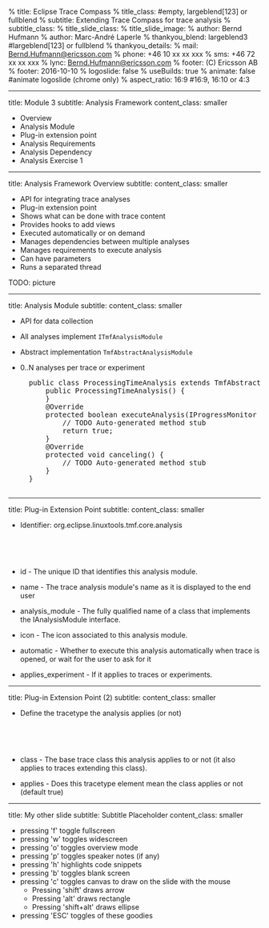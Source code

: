 % title: Eclipse Trace Compass
% title_class:                      #empty, largeblend[123] or fullblend
% subtitle: Extending Trace Compass for trace analysis
% subtitle_class:
% title_slide_class:
% title_slide_image:
% author: Bernd Hufmann
% author: Marc-André Laperle
% thankyou_blend: largeblend3       #largeblend[123] or fullblend
% thankyou_details:
% mail: Bernd.Hufmann@ericsson.com
% phone: +46 10 xx xx xxx
% sms: +46 72 xx xx xxx
% lync: Bernd.Hufmann@ericsson.com
% footer: (C) Ericsson AB
% footer: 2016-10-10
% logoslide: false
% useBuilds: true
% animate: false         #animate logoslide (chrome only)
% aspect_ratio: 16:9     #16:9, 16:10 or 4:3

---
title: Module 3
subtitle: Analysis Framework
content_class: smaller

- Overview
- Analysis Module
- Plug-in extension point
- Analysis Requirements
- Analysis Dependency
- Analysis Exercise 1 

---

title: Analysis Framework Overview
subtitle:
content_class: smaller

- API for integrating trace analyses
- Plug-in extension point
- Shows what can be done with trace content
- Provides hooks to add views
- Executed automatically or on demand
- Manages dependencies between multiple analyses
- Manages requirements to execute analysis
- Can have parameters
- Runs a separated thread


TODO: picture

---
title: Analysis Module
subtitle:
content_class: smaller

- API for data collection
- All analyses implement <code>ITmfAnalysisModule</code>
- Abstract implementation <code>TmfAbstractAnalysisModule</code>
- 0..N analyses per trace or experiment

    <pre class="prettyprint" data-lang="java">
    public class ProcessingTimeAnalysis extends TmfAbstractAnalysisModule {
        public ProcessingTimeAnalysis() {
        }
        @Override
        protected boolean executeAnalysis(IProgressMonitor monitor) throws TmfAnalysisException {
            // TODO Auto-generated method stub
            return true;
        }
        @Override
        protected void canceling() {
            // TODO Auto-generated method stub
        }
    }
    </pre>

---
title: Plug-in Extension Point
subtitle:
content_class: smaller

- Identifier: org.eclipse.linuxtools.tmf.core.analysis

    <pre class="prettyprint" data-lang="xsd">
     <!ELEMENT module (parameter , tracetype)*>
     <!ATTLIST module
     id                 CDATA #REQUIRED
     name               CDATA #REQUIRED
     analysis_module    CDATA #REQUIRED
     icon               CDATA #IMPLIED
     automatic          (true | false)
     applies_experiment (true | false) >
    </pre>

- id - The unique ID that identifies this analysis module.
- name - The trace analysis module's name as it is displayed to the end user
- analysis_module - The fully qualified name of a class that implements the IAnalysisModule interface.
- icon - The icon associated to this analysis module.
- automatic - Whether to execute this analysis automatically when trace is opened, or wait for the user to ask for it
- applies_experiment - If it applies to traces or experiments.

---
title: Plug-in Extension Point (2)
subtitle:
content_class: smaller

- Define the tracetype the analysis applies (or not)

    <pre class="prettyprint" data-lang="xsd">
     <!ELEMENT tracetype EMPTY&>
     <!ATTLIST tracetype
     class   CDATA #REQUIRED
     applies (true | false) >
    </pre>
- class - The base trace class this analysis applies to or not (it also applies to traces extending this class).
- applies - Does this tracetype element mean the class applies or not (default true)

---
title: My other slide
subtitle: Subtitle Placeholder
content_class: smaller

- pressing 'f' toggle fullscreen
- pressing 'w' toggles widescreen
- pressing 'o' toggles overview mode
- pressing 'p' toggles speaker notes (if any)
- pressing 'h' highlights code snippets
- pressing 'b' toggles blank screen
- pressing 'c' toggles canvas to draw on the slide with the mouse
    - Pressing 'shift' draws arrow
    - Pressing 'alt' draws rectangle
    - Pressing 'shift+alt' draws ellipse
- pressing 'ESC' toggles of these goodies